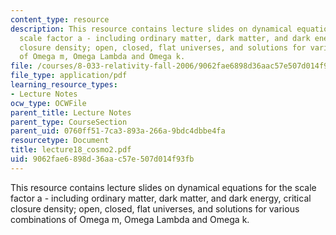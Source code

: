```yaml
---
content_type: resource
description: This resource contains lecture slides on dynamical equations for the
  scale factor a - including ordinary matter, dark matter, and dark energy, critical
  closure density; open, closed, flat universes, and solutions for various combinations
  of Omega m, Omega Lambda and Omega k.
file: /courses/8-033-relativity-fall-2006/9062fae6898d36aac57e507d014f93fb_lecture18_cosmo2.pdf
file_type: application/pdf
learning_resource_types:
- Lecture Notes
ocw_type: OCWFile
parent_title: Lecture Notes
parent_type: CourseSection
parent_uid: 0760ff51-7ca3-893a-266a-9bdc4dbbe4fa
resourcetype: Document
title: lecture18_cosmo2.pdf
uid: 9062fae6-898d-36aa-c57e-507d014f93fb
---
```

This resource contains lecture slides on dynamical equations for the scale factor a - including ordinary matter, dark matter, and dark energy, critical closure density; open, closed, flat universes, and solutions for various combinations of Omega m, Omega Lambda and Omega k.

